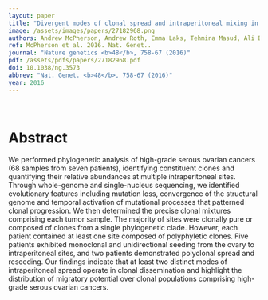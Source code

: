 ```yaml
---
layout: paper
title: "Divergent modes of clonal spread and intraperitoneal mixing in high-grade serous ovarian cancer."
image: /assets/images/papers/27182968.png
authors: Andrew McPherson, Andrew Roth, Emma Laks, Tehmina Masud, Ali Bashashati, Allen W Zhang, Gavin Ha, Justina Biele, Damian Yap, Adrian Wan, Leah M Prentice, Jaswinder Khattra, Maia A Smith, Cydney B Nielsen, Sarah C Mullaly, Steve Kalloger, Anthony Karnezis, Karey Shumansky, Celia Siu, Jamie Rosner, Hector Li Chan, Julie Ho, Nataliya Melnyk, Janine Senz, Winnie Yang, Richard Moore, Andrew J Mungall, Marco A Marra, Alexandre Bouchard-Côté, C Blake Gilks, David G Huntsman, Jessica N McAlpine, Samuel Aparicio, Sohrab P Shah
ref: McPherson et al. 2016. Nat. Genet..
journal: "Nature genetics <b>48</b>, 758-67 (2016)"
pdf: /assets/pdfs/papers/27182968.pdf
doi: 10.1038/ng.3573
abbrev: "Nat. Genet. <b>48</b>, 758-67 (2016)"
year: 2016
---
```


<br />
<div data-badge-popover="right" data-badge-type="donut" data-pmid="27182968" data-hide-no-mentions="true" class="altmetric-embed"></div>

# Abstract

We performed phylogenetic analysis of high-grade serous ovarian cancers (68 samples from seven patients), identifying constituent clones and quantifying their relative abundances at multiple intraperitoneal sites. Through whole-genome and single-nucleus sequencing, we identified evolutionary features including mutation loss, convergence of the structural genome and temporal activation of mutational processes that patterned clonal progression. We then determined the precise clonal mixtures comprising each tumor sample. The majority of sites were clonally pure or composed of clones from a single phylogenetic clade. However, each patient contained at least one site composed of polyphyletic clones. Five patients exhibited monoclonal and unidirectional seeding from the ovary to intraperitoneal sites, and two patients demonstrated polyclonal spread and reseeding. Our findings indicate that at least two distinct modes of intraperitoneal spread operate in clonal dissemination and highlight the distribution of migratory potential over clonal populations comprising high-grade serous ovarian cancers.

